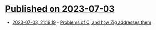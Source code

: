 # [Published on 2023-07-03](index.md)

* [2023-07-03, 21:19:19](https://lobste.rs/s/hwy8s3/problems_c_how_zig_addresses_them) - [Problems of C, and how Zig addresses them](https://avestura.dev/blog/problems-of-c-and-how-zig-addresses-them)
